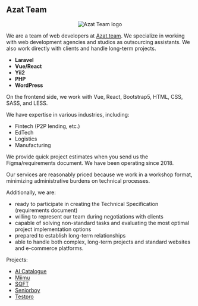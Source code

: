 ## Azat Team

<p align="center">
  <img src="https://avatars.githubusercontent.com/u/132216573" alt="Azat Team logo">
</p>

We are a team of web developers at [Azat.team](azat.team). We specialize in working with web development agencies and studios as outsourcing assistants. We also work directly with clients and handle long-term projects.

- **Laravel**
- **Vue/React**
- **Yii2**
- **PHP**
- **WordPress**

On the frontend side, we work with Vue, React, Bootstrap5, HTML, CSS, SASS, and LESS.

We have expertise in various industries, including:
- Fintech (P2P lending, etc.)
- EdTech
- Logistics
- Manufacturing

We provide quick project estimates when you send us the Figma/requirements document. We have been operating since 2018.

Our services are reasonably priced because we work in a workshop format, minimizing administrative burdens on technical processes.

Additionally, we are:
- ready to participate in creating the Technical Specification (requirements document)
- willing to represent our team during negotiations with clients
- capable of solving non-standard tasks and evaluating the most optimal project implementation options
- prepared to establish long-term relationships
- able to handle both complex, long-term projects and standard websites and e-commerce platforms.

Projects:
- <a href="https://github.com/AzatTeamCorp/Portfolio/tree/main/AI-Catalogue" target="_blank">AI Catalogue</a>
- <a href="https://github.com/AzatTeamCorp/Portfolio/tree/main/Miimu" target="_blank">Miimu</a>
- <a href="https://github.com/AzatTeamCorp/Portfolio/tree/main/SQFT" target="_blank">SQFT</a>
- <a href="https://github.com/AzatTeamCorp/Portfolio/tree/main/Seniorboy" target="_blank">Seniorboy</a>
- <a href="https://github.com/AzatTeamCorp/Portfolio/tree/main/Testpro" target="_blank">Testpro</a>
